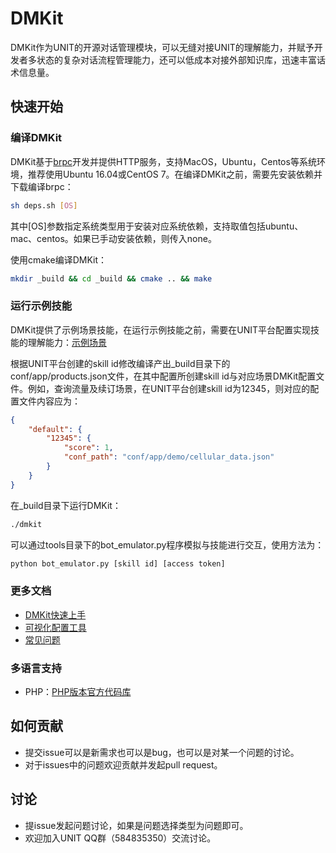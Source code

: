 # DMKit

DMKit作为UNIT的开源对话管理模块，可以无缝对接UNIT的理解能力，并赋予开发者多状态的复杂对话流程管理能力，还可以低成本对接外部知识库，迅速丰富话术信息量。

## 快速开始

### 编译DMKit

DMKit基于[brpc](https://github.com/brpc/brpc)开发并提供HTTP服务，支持MacOS，Ubuntu，Centos等系统环境，推荐使用Ubuntu 16.04或CentOS 7。在编译DMKit之前，需要先安装依赖并下载编译brpc：

```bash
sh deps.sh [OS]
```

其中[OS]参数指定系统类型用于安装对应系统依赖，支持取值包括ubuntu、mac、centos。如果已手动安装依赖，则传入none。

使用cmake编译DMKit：

```bash
mkdir _build && cd _build && cmake .. && make
```

### 运行示例技能

DMKit提供了示例场景技能，在运行示例技能之前，需要在UNIT平台配置实现技能的理解能力：[示例场景](docs/demo_skills.md)

根据UNIT平台创建的skill id修改编译产出_build目录下的conf/app/products.json文件，在其中配置所创建skill id与对应场景DMKit配置文件。例如，查询流量及续订场景，在UNIT平台创建skill id为12345，则对应的配置文件内容应为：

```JSON
{
    "default": {
        "12345": {
            "score": 1,
            "conf_path": "conf/app/demo/cellular_data.json"
        }
    }
}
```

在_build目录下运行DMKit：

```bash
./dmkit
```

可以通过tools目录下的bot_emulator.py程序模拟与技能进行交互，使用方法为：

```bash
python bot_emulator.py [skill id] [access token]
```

### 更多文档

* [DMKit快速上手](docs/tutorial.md)
* [可视化配置工具](docs/visual_tool.md)
* [常见问题](docs/faq.md)

### 多语言支持
* PHP：[PHP版本官方代码库](https://github.com/baidu/dm-kit-php)

## 如何贡献

* 提交issue可以是新需求也可以是bug，也可以是对某一个问题的讨论。
* 对于issues中的问题欢迎贡献并发起pull request。

## 讨论

* 提issue发起问题讨论，如果是问题选择类型为问题即可。
* 欢迎加入UNIT QQ群（584835350）交流讨论。
